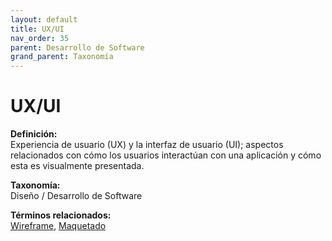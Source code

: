 ```yaml
---
layout: default
title: UX/UI
nav_order: 35
parent: Desarrollo de Software
grand_parent: Taxonomía
---
```


# UX/UI

**Definición:**  
Experiencia de usuario (UX) y la interfaz de usuario (UI); aspectos relacionados con cómo los usuarios interactúan con una aplicación y cómo esta es visualmente presentada.

**Taxonomía:**  
Diseño / Desarrollo de Software

**Términos relacionados:**  
[Wireframe](https://maleniski.github.io/diccionario-angl-tec-mx/docs/taxonomia/diseño-/-desarrollo-de-software/wireframe.html), [Maquetado](https://maleniski.github.io/diccionario-angl-tec-mx/docs/taxonomia/diseño-/-desarrollo-de-software/maquetado.html)
